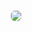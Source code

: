 

<img src="https://api.paugram.com/wallpaper" style="border: 1px solid #ddd; border-radius: .5em">

